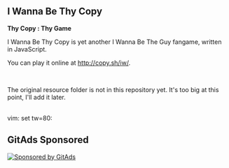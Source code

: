 I Wanna Be Thy Copy
-

**Thy Copy : Thy Game**


I Wanna Be Thy Copy is yet another I Wanna Be The Guy fangame, written in
JavaScript.

You can play it online at http://copy.sh/iw/.

<br>

The original resource folder is not in this repository yet. It's too big at this
point, I'll add it later.


<br>
vim: set tw=80:

## GitAds Sponsored
[![Sponsored by GitAds](https://gitads.dev/v1/ad-serve?source=arnabnandy7/iwbtc@github)](https://gitads.dev/v1/ad-track?source=arnabnandy7/iwbtc@github)



